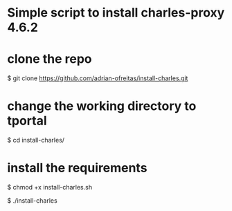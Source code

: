 # Simple script to install charles-proxy 4.6.2
# clone the repo
$ git clone https://github.com/adrian-ofreitas/install-charles.git

# change the working directory to tportal
$ cd install-charles/

# install the requirements
$ chmod +x install-charles.sh

$ ./install-charles
